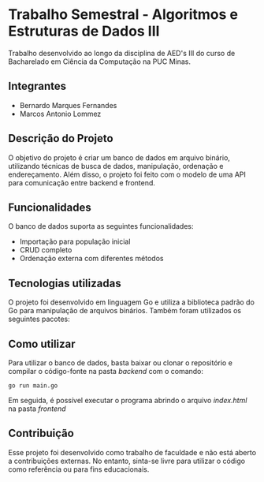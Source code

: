 # Trabalho Semestral - Algoritmos e Estruturas de Dados III

Trabalho desenvolvido ao longo da disciplina de AED's III do curso de Bacharelado em Ciência da Computação na PUC Minas.

## Integrantes
* Bernardo Marques Fernandes
* Marcos Antonio Lommez

## Descrição do Projeto
O objetivo do projeto é criar um banco de dados em arquivo binário, utilizando técnicas de busca de dados, manipulação, ordenação e endereçamento.
Além disso, o projeto foi feito com o modelo de uma API para comunicação entre backend e frontend.

## Funcionalidades
O banco de dados suporta as seguintes funcionalidades:

* Importação para população inicial
* CRUD completo
* Ordenação externa com diferentes métodos

## Tecnologias utilizadas
O projeto foi desenvolvido em linguagem Go e utiliza a biblioteca padrão do Go para manipulação de arquivos binários. Também foram utilizados os seguintes pacotes:

## Como utilizar
Para utilizar o banco de dados, basta baixar ou clonar o repositório e compilar o código-fonte na pasta *backend* com o comando:

`go run main.go`

Em seguida, é possível executar o programa abrindo o arquivo *index.html* na pasta *frontend*

## Contribuição
Esse projeto foi desenvolvido como trabalho de faculdade e não está aberto a contribuições externas. No entanto, sinta-se livre para utilizar o código como referência ou para fins educacionais.
